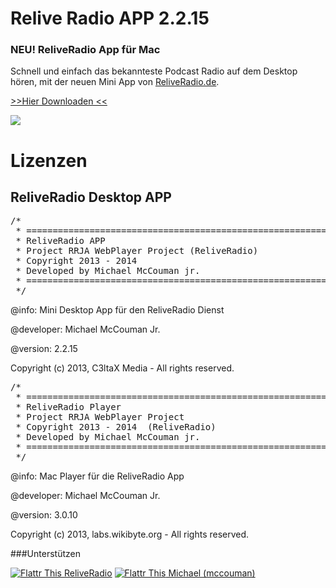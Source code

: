 Relive Radio APP 2.2.15
============================

<h3>NEU! ReliveRadio App für Mac</h3>
Schnell und einfach das bekannteste Podcast Radio auf dem Desktop hören, mit der neuen Mini App von <a href="http://reliveradio.de">ReliveRadio.de</a>.

<a href="https://github.com/ReliveRadio/reliveradio-desktop-app-mac-os/blob/master/ReliveRadio-2.2.15.zip?raw=true"> >>Hier Downloaden << </a>

<img src="https://raw.githubusercontent.com/ReliveRadio/reliveradio-desktop-app-mac-os/master/rrd-app-2.2.15.png" />
<h1>Lizenzen</h1>
<h2>ReliveRadio Desktop APP</h2>
<pre>/*
 * ==========================================================
 * ReliveRadio APP
 * Project RRJA WebPlayer Project (ReliveRadio)
 * Copyright 2013 - 2014
 * Developed by Michael McCouman jr.
 * ==========================================================
 */</pre>

@info: Mini Desktop App für den ReliveRadio Dienst

@developer: Michael McCouman Jr.

@version: 2.2.15

Copyright (c) 2013, C3ltaX Media - All rights reserved.


<pre>/*
 * ==========================================================
 * ReliveRadio Player
 * Project RRJA WebPlayer Project
 * Copyright 2013 - 2014  (ReliveRadio)
 * Developed by Michael McCouman jr.
 * ==========================================================
 */</pre>
 
@info: Mac Player für die ReliveRadio App

@developer: Michael McCouman Jr.

@version: 3.0.10

Copyright (c) 2013, labs.wikibyte.org - All rights reserved.


###Unterstützen

<!--Relive Radio-->
<a href="http://flattr.com/thing/973782/ReliveRadio-de-Podcasts-rund-um-die-Uhr">
<img src="https://raw.github.com/ReliveRadio/reliveradio-ressources/master/flattr/rr-flattr-buttons.jpg" 
alt="Flattr This" title="Flattr This" style="max-width:100%;"> ReliveRadio</a>  

<!--McCouman-->
<a href="https://flattr.com/profile/mccouman">
<img src="https://raw.github.com/ReliveRadio/reliveradio-ressources/master/flattr/rr-flattr-buttons.jpg" 
alt="Flattr This" title="Flattr This" style="max-width:100%;"> Michael (mccouman)</a> 
